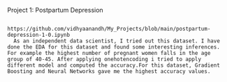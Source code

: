 Project 1: Postpartum Depression

            https://github.com/vidhyaanandh/My_Projects/blob/main/postpartum-depression-1-0.ipynb
      As an independent data scientist, I tried out this dataset. I have done the EDA for this dataset and found some interesting inferences. For example the highest number of pregnant women falls in the age group of 40-45. After applying onehotencoding i tried to apply different model and computed the accuracy.For this dataset, Gradient Boosting and Neural Networks gave me the highest accuracy values. 
